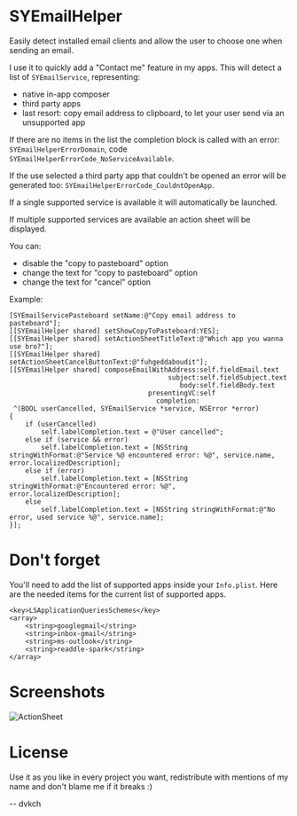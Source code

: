 SYEmailHelper
=============

Easily detect installed email clients and allow the user to choose one when sending an email.

I use it to quickly add a "Contact me" feature in my apps. This will detect a list of `SYEmailService`, representing:

- native in-app composer
- third party apps
- last resort: copy email address to clipboard, to let your user send via an unsupported app

If there are no items in the list the completion block is called with an error: `SYEmailHelperErrorDomain`, code `SYEmailHelperErrorCode_NoServiceAvailable`. 

If the use selected a third party app that couldn't be opened an error will be generated too: `SYEmailHelperErrorCode_CouldntOpenApp`.

If a single supported service is available it will automatically be launched.

If multiple supported services are available an action sheet will be displayed.

You can:

- disable the "copy to pasteboard" option
- change the text for "copy to pasteboard" option
- change the text for "cancel" option

Example:

    [SYEmailServicePasteboard setName:@"Copy email address to pasteboard"];
    [[SYEmailHelper shared] setShowCopyToPasteboard:YES];
    [[SYEmailHelper shared] setActionSheetTitleText:@"Which app you wanna use bro?"];
    [[SYEmailHelper shared] setActionSheetCancelButtonText:@"fuhgeddaboudit"];
    [[SYEmailHelper shared] composeEmailWithAddress:self.fieldEmail.text
                                            subject:self.fieldSubject.text
                                               body:self.fieldBody.text
                                       presentingVC:self
                                         completion:
     ^(BOOL userCancelled, SYEmailService *service, NSError *error)
    {
        if (userCancelled)
            self.labelCompletion.text = @"User cancelled";
        else if (service && error)
            self.labelCompletion.text = [NSString stringWithFormat:@"Service %@ encountered error: %@", service.name, error.localizedDescription];
        else if (error)
            self.labelCompletion.text = [NSString stringWithFormat:@"Encountered error: %@", error.localizedDescription];
        else
            self.labelCompletion.text = [NSString stringWithFormat:@"No error, used service %@", service.name];
    }];

Don't forget
============

You'll need to add the list of supported apps inside your `Info.plist`. Here are the needed items for the current list of supported apps.

	<key>LSApplicationQueriesSchemes</key>
	<array>
		<string>googlegmail</string>
		<string>inbox-gmail</string>
		<string>ms-outlook</string>
		<string>readdle-spark</string>
	</array>

Screenshots
===========

![ActionSheet](https://raw.githubusercontent.com/dvkch/SYEmailHelper/master/screenshots/screenshot_choices.PNG)


License
===

Use it as you like in every project you want, redistribute with mentions of my name and don't blame me if it breaks :)

-- dvkch
 
